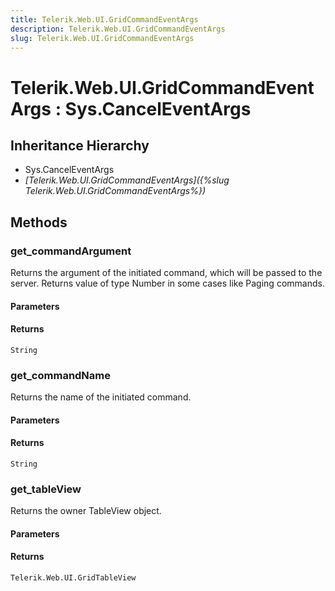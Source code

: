 ```yaml
---
title: Telerik.Web.UI.GridCommandEventArgs
description: Telerik.Web.UI.GridCommandEventArgs
slug: Telerik.Web.UI.GridCommandEventArgs
---
```


# Telerik.Web.UI.GridCommandEventArgs : Sys.CancelEventArgs 

## Inheritance Hierarchy

* Sys.CancelEventArgs
* *[Telerik.Web.UI.GridCommandEventArgs]({%slug Telerik.Web.UI.GridCommandEventArgs%})*


## Methods

###  get_commandArgument

Returns the argument of the initiated command, which will be passed to the server. Returns value of type Number in some cases like Paging commands.

#### Parameters

#### Returns

`String` 

### get_commandName

Returns the name of the initiated command.

#### Parameters

#### Returns

`String` 

### get_tableView

Returns the owner TableView object.

#### Parameters

#### Returns

`Telerik.Web.UI.GridTableView` 




